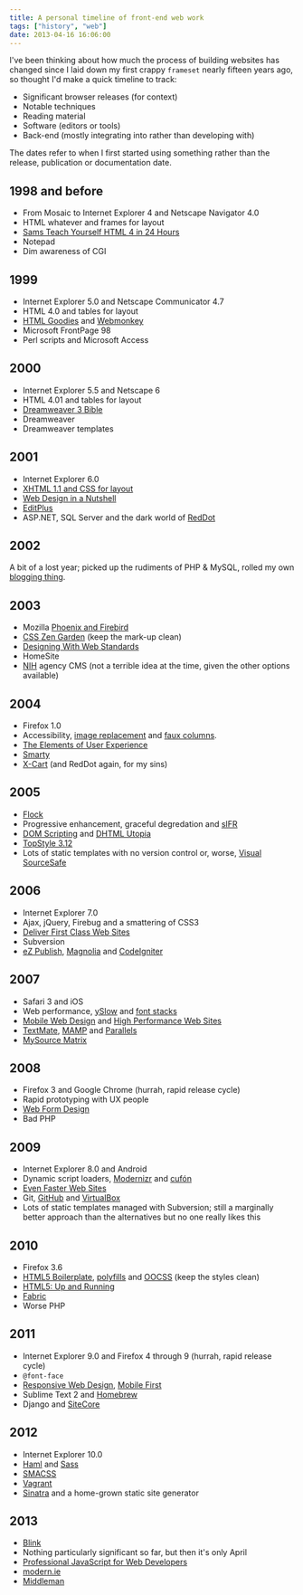 ```yaml
---
title: A personal timeline of front-end web work
tags: ["history", "web"]
date: 2013-04-16 16:06:00
---
```


I've been thinking about how much the process of building websites has changed since I laid down my first crappy `frameset` nearly fifteen years ago, so thought I'd make a quick timeline to track:

- Significant browser releases (for context)
- Notable techniques
- Reading material
- Software (editors or tools)
- Back-end (mostly integrating into rather than developing with)

The dates refer to when I first started using something rather than the release, publication or documentation date.

## 1998 and before

- From Mosaic to Internet Explorer 4 and Netscape Navigator 4.0
- HTML whatever and frames for layout
- [Sams Teach Yourself HTML 4 in 24 Hours](https://www.informit.com/store/sams-teach-yourself-html-4-in-24-hours-9780672317248)
- Notepad
- Dim awareness of CGI

## 1999

- Internet Explorer 5.0 and Netscape Communicator 4.7
- HTML 4.0 and tables for layout
- [HTML Goodies](http://www.htmlgoodies.com/) and [Webmonkey](http://www.webmonkey.com/)
- Microsoft FrontPage 98
- Perl scripts and Microsoft Access

## 2000

- Internet Explorer 5.5 and Netscape 6
- HTML 4.01 and tables for layout
- [Dreamweaver 3 Bible](http://www.amazon.com/Dreamweaver%C2%AE-Bible-Joseph-W-Lowery/dp/0764534580)
- Dreamweaver
- Dreamweaver templates

## 2001

- Internet Explorer 6.0
- [XHTML 1.1 and CSS for layout](http://alistapart.com/article/journey)
- [Web Design in a Nutshell](http://shop.oreilly.com/product/9781565925151.do)
- [EditPlus](http://notes.anglepoised.com/www.editplus.com/)
- ASP.NET, SQL Server and the dark world of [RedDot](https://en.wikipedia.org/wiki/RedDot)

## 2002

A bit of a lost year; picked up the rudiments of PHP &amp; MySQL, rolled my own [blogging thing](http://www.guardian.co.uk/technology/2002/sep/26/onlinesupplement).

## 2003

- Mozilla [Phoenix and Firebird](https://en.wikipedia.org/wiki/History_of_Firefox)
- [CSS Zen Garden](http://www.csszengarden.com/) (keep the mark-up clean)
- [Designing With Web Standards](http://www.zeldman.com/dwws/)
- HomeSite
- [NIH](https://en.wikipedia.org/wiki/Not_invented_here) agency CMS (not a terrible idea at the time, given the other options available)

## 2004

- Firefox 1.0
- Accessibility, [image replacement](http://www.mezzoblue.com/tests/revised-image-replacement/) and [faux columns](http://alistapart.com/article/fauxcolumns).
- [The Elements of User Experience](http://www.jjg.net/elements/)
- [Smarty](https://en.wikipedia.org/wiki/Smarty)
- [X-Cart](http://www.x-cart.com/) (and RedDot again, for my sins)

## 2005

- [Flock](https://en.wikipedia.org/wiki/Flock_%28web_browser%29)
- Progressive enhancement, graceful degredation and [sIFR](http://www.mikeindustries.com/blog/sifr/)
- [DOM Scripting](http://domscripting.com/) and [DHTML Utopia](http://www.sitepoint.com/books/dhtml1/)
- [TopStyle 3.12](https://en.wikipedia.org/wiki/TopStyle)
- Lots of static templates with no version control or, worse, [Visual SourceSafe](https://en.wikipedia.org/wiki/Microsoft_Visual_SourceSafe)

## 2006

- Internet Explorer 7.0
- Ajax, jQuery, Firebug and a smattering of CSS3
- [Deliver First Class Web Sites](http://www.sitepoint.com/books/checklists1/)
- Subversion
- [eZ Publish](http://ez.no/), [Magnolia](http://www.magnolia-cms.com/) and [CodeIgniter](http://ellislab.com/codeigniter)

## 2007

- Safari 3 and iOS
- Web performance, [ySlow](http://developer.yahoo.com/yslow/) and [font stacks](http://24ways.org/2007/increase-your-font-stacks-with-font-matrix/)
- [Mobile Web Design](http://mobilewebbook.com/) and [High Performance Web Sites](http://stevesouders.com/hpws/)
- [TextMate](http://macromates.com/), [MAMP](http://www.mamp.info/en/index.html) and [Parallels](http://www.parallels.com/)
- [MySource Matrix](https://en.wikipedia.org/wiki/MySource_Matrix)

## 2008

- Firefox 3 and Google Chrome (hurrah, rapid release cycle)
- Rapid prototyping with UX people
- [Web Form Design](http://www.lukew.com/resources/web_form_design.asp)
- Bad PHP

## 2009

- Internet Explorer 8.0 and Android
- Dynamic script loaders, [Modernizr](http://modernizr.com/) and [cufón](http://cufon.shoqolate.com/generate/)
- [Even Faster Web Sites](http://stevesouders.com/efws/)
- Git, [GitHub](https://github.com/) and [VirtualBox](https://www.virtualbox.org/)
- Lots of static templates managed with Subversion; still a marginally better approach than the alternatives but no one really likes this

## 2010

- Firefox 3.6
- [HTML5 Boilerplate](http://html5boilerplate.com/), [polyfills](http://remysharp.com/2010/10/08/what-is-a-polyfill/) and [OOCSS](https://github.com/stubbornella/oocss/) (keep the styles clean)
- [HTML5: Up and Running](http://diveintohtml5.info/)
- [Fabric](http://fabfile.org/)
- Worse PHP

## 2011

- Internet Explorer 9.0 and Firefox 4 through 9 (hurrah, rapid release cycle)
- `@font-face`
- [Responsive Web Design](http://www.abookapart.com/products/responsive-web-design), [Mobile First](http://www.abookapart.com/products/mobile-first)
- Sublime Text 2 and [Homebrew](http://brew.sh/)
- Django and [SiteCore](http://www.sitecore.net/)

## 2012

- Internet Explorer 10.0
- [Haml](http://haml.info/) and [Sass](http://sass-lang.com/)
- [SMACSS](http://smacss.com/)
- [Vagrant](http://www.vagrantup.com/)
- [Sinatra](http://www.sinatrarb.com/) and a home-grown static site generator

## 2013

- [Blink](http://blog.chromium.org/2013/04/blink-rendering-engine-for-chromium.html)
- Nothing particularly significant so far, but then it's only April
- [Professional JavaScript for Web Developers](http://www.wrox.com/WileyCDA/WroxTitle/Professional-JavaScript-for-Web-Developers-3rd-Edition.productCd-1118026691.html)
- [modern.ie](http://www.modern.ie/)
- [Middleman](http://middlemanapp.com/)
